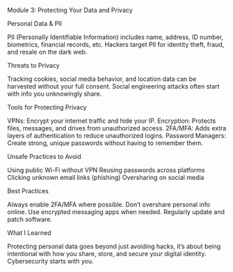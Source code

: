 Module 3: Protecting Your Data and Privacy

Personal Data & PII

PII (Personally Identifiable Information) includes name, address, ID number, biometrics, financial records, etc.
Hackers target PII for identity theft, fraud, and resale on the dark web.

Threats to Privacy

Tracking cookies, social media behavior, and location data can be harvested without your full consent.
Social engineering attacks often start with info you unknowingly share.

Tools for Protecting Privacy

VPNs: Encrypt your internet traffic and hide your IP.
Encryption: Protects files, messages, and drives from unauthorized access.
2FA/MFA: Adds extra layers of authentication to reduce unauthorized logins.
Password Managers: Create strong, unique passwords without having to remember them.

Unsafe Practices to Avoid

Using public Wi-Fi without VPN
Reusing passwords across platforms
Clicking unknown email links (phishing)
Oversharing on social media

Best Practices

Always enable 2FA/MFA where possible.
Don’t overshare personal info online.
Use encrypted messaging apps when needed.
Regularly update and patch software.

What I Learned

Protecting personal data goes beyond just avoiding hacks, it’s about being intentional with how you share, store, and secure your digital identity.  
Cybersecurity starts with you.
